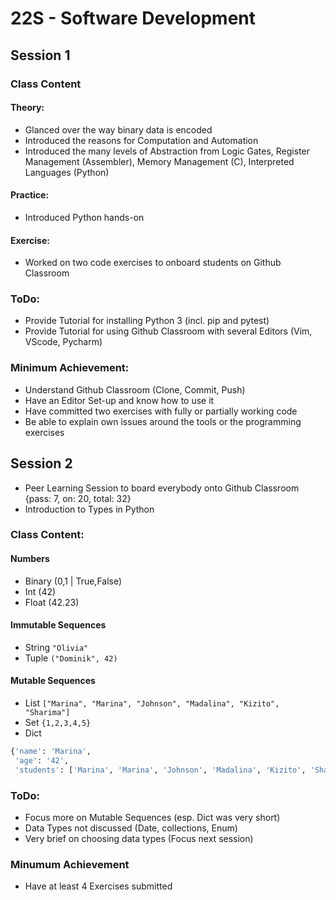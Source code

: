 # 22S - Software Development

## Session 1

### Class Content


#### Theory:

- Glanced over the way binary data is encoded
- Introduced the reasons for Computation and Automation
- Introduced the many levels of Abstraction from Logic Gates, Register Management (Assembler), Memory Management (C), Interpreted Languages (Python)


#### Practice: 

- Introduced Python hands-on


#### Exercise:

- Worked on two code exercises to onboard students on Github Classroom


### ToDo:

- Provide Tutorial for installing Python 3 (incl. pip and pytest)
- Provide Tutorial for using Github Classroom with several Editors (Vim, VScode, Pycharm)


### Minimum Achievement:

- Understand Github Classroom (Clone, Commit, Push)
- Have an Editor Set-up and know how to use it
- Have committed two exercises with fully or partially working code
- Be able to explain own issues around the tools or the programming exercises


## Session 2

- Peer Learning Session to board everybody onto Github Classroom {pass: 7, on: 20, total: 32}
- Introduction to Types in Python


### Class Content:


#### Numbers

- Binary (0,1 | True,False)
- Int (42)
- Float (42.23)


#### Immutable Sequences

- String `"Olivia"`
- Tuple  `("Dominik", 42)`


#### Mutable Sequences

- List `["Marina", "Marina", "Johnson", "Madalina", "Kizito", "Sharima"]`
- Set `{1,2,3,4,5}`
- Dict 

``` python
{'name': 'Marina',
 'age': '42',
 'students': ['Marina', 'Marina', 'Johnson', 'Madalina', 'Kizito', 'Sharima']}
```


### ToDo:

- Focus more on Mutable Sequences (esp. Dict was very short)
- Data Types not discussed (Date, collections, Enum)
- Very brief on choosing data types (Focus next session)


### Minumum Achievement

- Have at least 4 Exercises submitted

